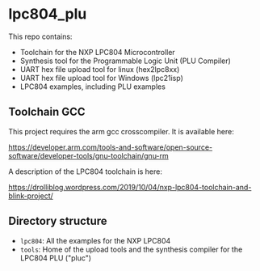# lpc804_plu

This repo contains:
 * Toolchain for the NXP LPC804 Microcontroller
 * Synthesis tool for the Programmable Logic Unit (PLU Compiler)
 * UART hex file upload tool for linux (hex2lpc8xx)
 * UART hex file upload tool for Windows (lpc21isp)
 * LPC804 examples, including PLU examples


## Toolchain GCC

This project requires the arm gcc crosscompiler. It is available here:

https://developer.arm.com/tools-and-software/open-source-software/developer-tools/gnu-toolchain/gnu-rm

A description of the LPC804 toolchain is here:

https://drolliblog.wordpress.com/2019/10/04/nxp-lpc804-toolchain-and-blink-project/

## Directory structure

 * `lpc804`: All the examples for the NXP LPC804
 * `tools`: Home of the upload tools and the synthesis compiler for the LPC804 PLU ("pluc")

 